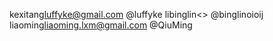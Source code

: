 kexitang<luffyke@gmail.com> @luffyke
libinglin<> @binglinoioij
liaoming<liaoming.lxm@gmail.com> @QiuMing 
